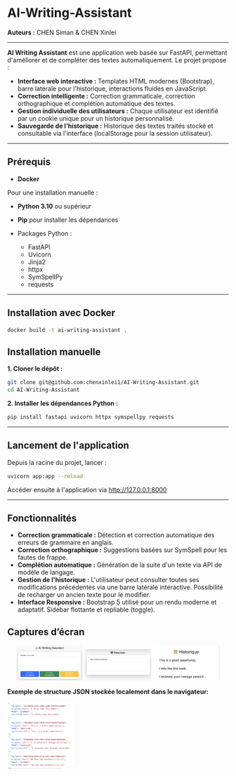 # AI-Writing-Assistant


**Auteurs :** CHEN Siman & CHEN Xinlei

---

**AI Writing Assistant** est une application web basée sur FastAPI, permettant d'améliorer et de compléter des textes automatiquement. Le projet propose :

- **Interface web interactive :** Templates HTML modernes (Bootstrap), barre latérale pour l'historique, interactions fluides en JavaScript.
- **Correction intelligente :** Correction grammaticale, correction orthographique et complétion automatique des textes.
- **Gestion individuelle des utilisateurs :** Chaque utilisateur est identifié par un cookie unique pour un historique personnalisé.
- **Sauvegarde de l'historique :** Historique des textes traités stocké et consultable via l'interface (localStorage pour la session utilisateur).

---

## Prérequis

- **Docker**

Pour une installation manuelle :

- **Python 3.10** ou supérieur
- **Pip** pour installer les dépendances

- Packages Python :
  - FastAPI
  - Uvicorn
  - Jinja2
  - httpx
  - SymSpellPy
  - requests

---


## Installation avec Docker

```bash
docker build -t ai-writing-assistant .
```

## Installation manuelle

**1. Cloner le dépôt :**

```bash
git clone git@github.com:chenxinlei1/AI-Writing-Assistant.git
cd AI-Writing-Assistant
```

**2. Installer les dépendances Python :**

```bash
pip install fastapi uvicorn httpx symspellpy requests
```


---

## Lancement de l'application

Depuis la racine du projet, lancer :
```bash
uvicorn app:app --reload
```
Accéder ensuite à l'application via http://127.0.0.1:8000

---

## Fonctionnalités

- **Correction grammaticale :** Détection et correction automatique des erreurs de grammaire en anglais.
- **Correction orthographique :** Suggestions basées sur SymSpell pour les fautes de frappe.
- **Complétion automatique :** Génération de la suite d'un texte via API de modèle de langage.
- **Gestion de l'historique :** 
L'utilisateur peut consulter toutes ses modifications précédentes via une barre latérale interactive.
Possibilité de recharger un ancien texte pour le modifier.
- **Interface Responsive :**
Bootstrap 5 utilisé pour un rendu moderne et adaptatif.
Sidebar flottante et repliable (toggle).


## Captures d’écran

<p align="center">
  <img src="./images/main_input.jpg" alt="Interface principale" width="30%">
  <img src="./images/result_output.jpg" alt="Résultats" width="30%">
  <img src="./images/history_sidebar.jpg" alt="Historique" width="30%">
</p>

**Exemple de structure JSON stockée localement dans le navigateur:**
<p align="left">
  <img src="./images/history_json_format.jpg" alt="Format JSON de l'historique" width="30%">
</p>